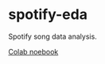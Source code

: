 # spotify-eda

Spotify song data analysis.

[Colab noebook](https://colab.research.google.com/drive/1MPSpjL-lW9StzjXbjnJQMPnLjzQVmZQd?usp=sharing)
